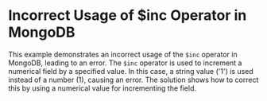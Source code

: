 # Incorrect Usage of $inc Operator in MongoDB

This example demonstrates an incorrect usage of the `$inc` operator in MongoDB, leading to an error. The `$inc` operator is used to increment a numerical field by a specified value. In this case, a string value ('1') is used instead of a number (1), causing an error.  The solution shows how to correct this by using a numerical value for incrementing the field.